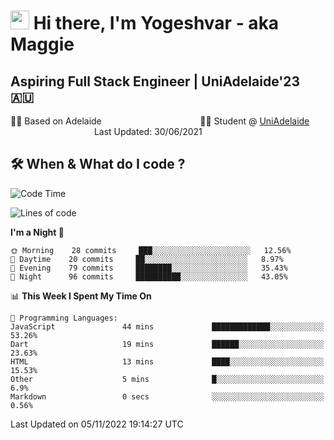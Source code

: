 <h1><img src="https://emojis.slackmojis.com/emojis/images/1531849430/4246/blob-sunglasses.gif?1531849430" width="30"/> Hi there, I'm Yogeshvar - aka Maggie</h1>

## Aspiring Full Stack Engineer | UniAdelaide'23 🇦🇺  
🏂🏻  Based on Adelaide &nbsp;&nbsp;&nbsp;&nbsp;&nbsp;&nbsp;&nbsp;&nbsp;&nbsp;&nbsp;&nbsp;&nbsp;&nbsp;&nbsp;&nbsp;&nbsp;&nbsp;&nbsp;&nbsp;&nbsp;&nbsp;&nbsp;&nbsp;&nbsp;&nbsp;&nbsp;&nbsp;&nbsp;&nbsp;&nbsp;&nbsp;&nbsp;&nbsp;&nbsp;&nbsp;&nbsp;&nbsp;&nbsp;&nbsp;👨‍💻 Student @ [UniAdelaide](https://www.adelaide.edu.au)   &nbsp;&nbsp;&nbsp;&nbsp;&nbsp;&nbsp;&nbsp;&nbsp;&nbsp;&nbsp;&nbsp;&nbsp;&nbsp;&nbsp;&nbsp;&nbsp;&nbsp;&nbsp;&nbsp;&nbsp;&nbsp;&nbsp;&nbsp;&nbsp;&nbsp;&nbsp;&nbsp;&nbsp;&nbsp;&nbsp;&nbsp;&nbsp; &nbsp;Last Updated: 30/06/2021

## 🛠 When & What do I code ?  

<!--START_SECTION:waka-->
![Code Time](http://img.shields.io/badge/Code%20Time-1%2C832%20hrs%2029%20mins-blue)

![Lines of code](https://img.shields.io/badge/From%20Hello%20World%20I%27ve%20Written-2%20Million%20lines%20of%20code-blue)

**I'm a Night 🦉** 

```text
🌞 Morning    28 commits     ███░░░░░░░░░░░░░░░░░░░░░░   12.56% 
🌆 Daytime    20 commits     ██░░░░░░░░░░░░░░░░░░░░░░░   8.97% 
🌃 Evening    79 commits     ████████░░░░░░░░░░░░░░░░░   35.43% 
🌙 Night      96 commits     ██████████░░░░░░░░░░░░░░░   43.05%

```


📊 **This Week I Spent My Time On** 

```text
💬 Programming Languages: 
JavaScript               44 mins             █████████████░░░░░░░░░░░░   53.26% 
Dart                     19 mins             ██████░░░░░░░░░░░░░░░░░░░   23.63% 
HTML                     13 mins             ████░░░░░░░░░░░░░░░░░░░░░   15.53% 
Other                    5 mins              █░░░░░░░░░░░░░░░░░░░░░░░░   6.9% 
Markdown                 0 secs              ░░░░░░░░░░░░░░░░░░░░░░░░░   0.56%

```


 Last Updated on 05/11/2022 19:14:27 UTC
<!--END_SECTION:waka-->
